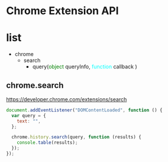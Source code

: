 <style type="text/css"> .red { color: red; } .blue { color: blue; } .green { color: green; } .orange { color: orange; } .purple { color: purple; } .cyan{ color: cyan; } </style>

# Chrome Extension API

# list

- chrome
  - search
    - query(<span class='green'>object</span> queryInfo, <span class='cyan'>function</span> callback )

## chrome.search

https://developer.chrome.com/extensions/search

```js
document.addEventListener("DOMContentLoaded", function () {
  var query = {
    text: "",
  };

  chrome.history.search(query, function (results) {
    console.table(results);
  });
});
```
